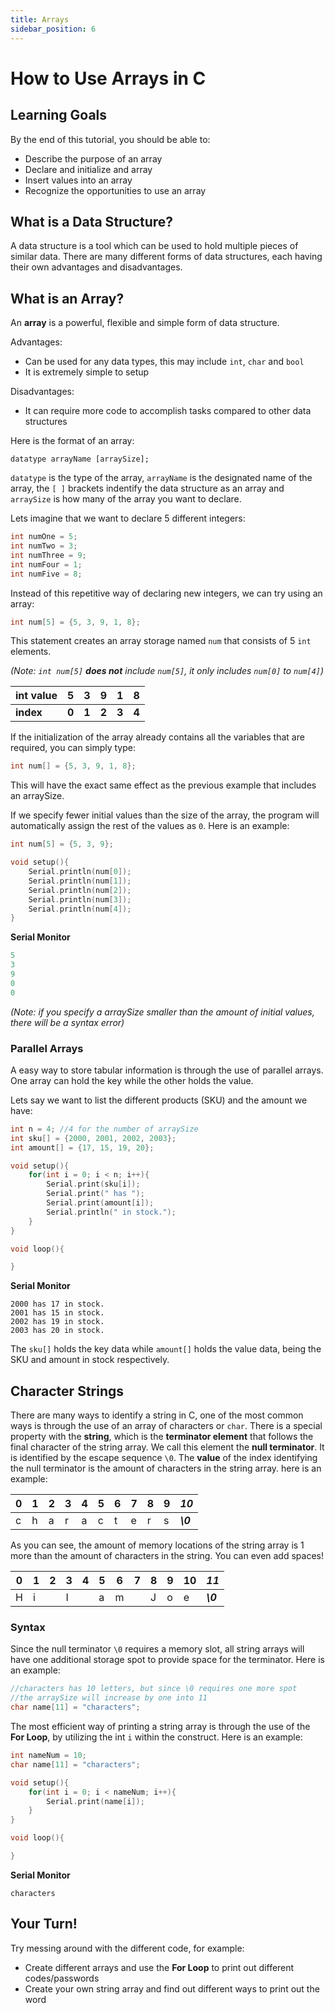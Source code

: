 ```yaml
---
title: Arrays
sidebar_position: 6
---
```


# How to Use Arrays in C

## Learning Goals
By the end of this tutorial, you should be able to:
* Describe the purpose of an array
* Declare and initialize and array
* Insert values into an array
* Recognize the opportunities to use an array

## What is a Data Structure?
A data structure is a tool which can be used to hold multiple pieces of similar data. There are many different forms of data structures, each having their own advantages and disadvantages.

## What is an Array?

An **array** is a powerful, flexible and simple form of data structure.

Advantages:
* Can be used for any data types, this may include `int`, `char` and `bool`
* It is extremely simple to setup

Disadvantages:
* It can require more code to accomplish tasks compared to other data structures

Here is the format of an array:

```t
datatype arrayName [arraySize];
```

`datatype` is the type of the array, `arrayName` is the designated name of the array, the `[ ]` brackets indentify the data structure as an array and `arraySize` is how many of the array you want to declare.

Lets imagine that we want to declare 5 different integers:

```c
int numOne = 5;
int numTwo = 3;
int numThree = 9;
int numFour = 1;
int numFive = 8;
```

Instead of this repetitive way of declaring new integers, we can try using an array:

```c
int num[5] = {5, 3, 9, 1, 8};
```

This statement creates an array storage named `num` that consists of 5 `int` elements.


_(Note: `int num[5]` **does not** include `num[5]`, it only includes `num[0]` to `num[4]`)_

| int value | 5 | 3 | 9 | 1 | 8 |
|-----------|---|---|---|---|---|
| **index** |**0**|**1**|**2**|**3**|**4**|

If the initialization of the array already contains all the variables that are required, you can simply type:

```c
int num[] = {5, 3, 9, 1, 8};
```

This will have the exact same effect as the previous example that includes an arraySize.

If we specify fewer initial values than the size of the array, the program will automatically assign the rest of the values as `0`. Here is an example:

```c
int num[5] = {5, 3, 9};

void setup(){
    Serial.println(num[0]);
    Serial.println(num[1]);
    Serial.println(num[2]);
    Serial.println(num[3]);
    Serial.println(num[4]);
}
```

**Serial Monitor**
```c
5
3
9
0
0
```

_(Note: if you specify a arraySize smaller than the amount of initial values, there will be a syntax error)_

### Parallel Arrays

A easy way to store tabular information is through the use of parallel arrays. One array can hold the key while the other holds the value.

Lets say we want to list the different products (SKU) and the amount we have:

```c
int n = 4; //4 for the number of arraySize
int sku[] = {2000, 2001, 2002, 2003};
int amount[] = {17, 15, 19, 20};

void setup(){
    for(int i = 0; i < n; i++){
        Serial.print(sku[i]);
        Serial.print(" has ");
        Serial.print(amount[i]);
        Serial.println(" in stock.");
    }
}

void loop(){

}
```

**Serial Monitor**
```t
2000 has 17 in stock.
2001 has 15 in stock.
2002 has 19 in stock.
2003 has 20 in stock.
```

The `sku[]` holds the key data while `amount[]` holds the value data, being the SKU and amount in stock respectively.

## Character Strings

There are many ways to identify a string in C, one of the most common ways is through the use of an array of characters or `char`. There is a special property with the **string**, which is the **terminator element** that follows the final character of the string array. We call this element the **null terminator**. It is identified by the escape sequence `\0`.
The **value** of the index identifying the null terminator is the amount of characters in the string array. here is an example:

|0|1|2|3|4|5|6|7|8|9|_10_|
|---|---|---|---|---|---|---|---|---|---|---|
|c|h|a|r|a|c|t|e|r|s|**_\0_**|

As you can see, the amount of memory locations of the string array is 1 more than the amount of characters in the string. You can even add spaces!

|0|1|2|3|4|5|6|7|8|9|10|_11_|
|---|---|---|---|---|---|---|---|---|---|---|---|
|H|i| |I| |a|m| |J|o|e|**_\0_**|

### Syntax
Since the null terminator `\0` requires a memory slot, all string arrays will have one additional storage spot to provide space for the terminator. Here is an example:

```c
//characters has 10 letters, but since \0 requires one more spot
//the arraySize will increase by one into 11
char name[11] = "characters";
```

The most efficient way of printing a string array is through the use of the **For Loop**, by utilizing the int `i` within the construct. Here is an example:

```c
int nameNum = 10;
char name[11] = "characters";

void setup(){
    for(int i = 0; i < nameNum; i++){
        Serial.print(name[i]);
    }
}

void loop(){

}
```

**Serial Monitor**
```t
characters
```

## Your Turn!
Try messing around with the different code, for example:
* Create different arrays and use the **For Loop** to print out different codes/passwords
* Create your own string array and find out different ways to print out the word